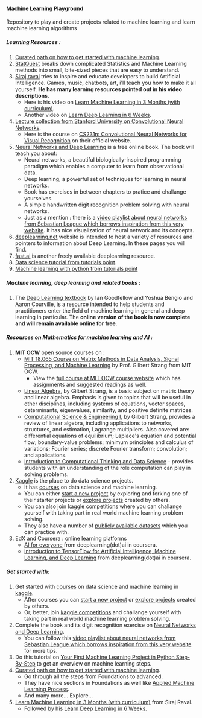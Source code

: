 #### Machine Learning Playground
Repository to play and create projects related to machine learning and learn machine learning algorithms

##### Learning Resources :
1. [Curated path on how to get started with machine learning](https://machinelearningmastery.com/start-here/).
2. [StatQuest](https://www.youtube.com/user/joshstarmer) breaks down complicated Statistics and Machine Learning methods into small, bite-sized pieces that are easy to understand.
3. [Siraj raval](https://www.youtube.com/channel/UCWN3xxRkmTPmbKwht9FuE5A/about) tries to inspire and educate developers to build Artificial Intelligence. Games, music, chatbots, art, i'll teach you how to make it all yourself. **He has many learning resources pointed out in his video descriptions**.
    - Here is his video on [Learn Machine Learning in 3 Months (with curriculum)](https://www.youtube.com/watch?v=Cr6VqTRO1v0).
    - Another video on [Learn Deep Learning in 6 Weeks](https://www.youtube.com/watch?v=_qjNH1rDLm0).
4. [Lecture collection from Stanford University on Convolutional Neural Networks](https://www.youtube.com/watch?v=vT1JzLTH4G4&list=PL3FW7Lu3i5JvHM8ljYj-zLfQRF3EO8sYv).
    - Here is the course on [CS231n: Convolutional Neural Networks for Visual Recognition](http://cs231n.stanford.edu/) on their official website.
5. [Neural Networks and Deep Learning](http://neuralnetworksanddeeplearning.com/) is a free online book. The book will teach you about:
    - Neural networks, a beautiful biologically-inspired programming paradigm which enables a computer to learn from observational data.
    - Deep learning, a powerful set of techniques for learning in neural networks.
    - Book has exercises in between chapters to pratice and challange yourselves.
    - A simple handwritten digit recognition problem solving with neural networks.
    - Just as a mention : there is a [video playlist about neural networks from Sebastian League which borrows inspiration from this very website](https://www.youtube.com/playlist?list=PLFt_AvWsXl0frsCrmv4fKfZ2OQIwoUuYO). It has nice visualization of neural network and its concepts.  
6. [deeplearning.net](http://deeplearning.net/) website is intended to host a variety of resources and pointers to information about Deep Learning. In these pages you will find.
7. [fast.ai](https://www.fast.ai/) is another freely available deeplearning resource.
8. [Data science tutorial from tutorials point](https://www.tutorialspoint.com/python/python_data_science.htm).
9. [Machine learning with python from tutorials point](https://www.tutorialspoint.com/machine_learning_with_python/index.htm) 

##### Machine learning, deep learning and related books :
1. The [Deep Learning textbook](https://www.deeplearningbook.org/) by Ian Goodfellow and Yoshua Bengio and Aaron Courville, is a resource intended to help students and practitioners enter the field of machine learning in general and deep learning in particular. The **online version of the book is now complete and will remain available online for free**. 


##### Resources on Mathematics for machine learning and AI :
1. **MIT OCW** open source courses on :
    * [MIT 18.065 Course on Matrix Methods in Data Analysis, Signal Processing, and Machine Learning](https://www.youtube.com/playlist?list=PLUl4u3cNGP63oMNUHXqIUcrkS2PivhN3k) by Prof. Gilbert Strang from MIT OCW.
        - View the [full course at MIT OCW course website](https://ocw.mit.edu/courses/mathematics/18-065-matrix-methods-in-data-analysis-signal-processing-and-machine-learning-spring-2018/readings/) which has assignments and suggested readings as well.
    * [Linear Algebra](https://www.youtube.com/playlist?list=PLE7DDD91010BC51F8), by Gilbert Strang, is a basic subject on matrix theory and linear algebra. Emphasis is given to topics that will be useful in other disciplines, including systems of equations, vector spaces, determinants, eigenvalues, similarity, and positive definite matrices.
    * [Computational Science & Engineering I](https://www.youtube.com/playlist?list=PLF706B428FB7BD52C), by Gilbert Strang, provides a review of linear algebra, including applications to networks, structures, and estimation, Lagrange multipliers. Also covered are: differential equations of equilibrium; Laplace's equation and potential flow; boundary-value problems; minimum principles and calculus of variations; Fourier series; discrete Fourier transform; convolution; and applications.
    * [Introduction to Computational Thinking and Data Science](https://www.youtube.com/playlist?list=PLUl4u3cNGP619EG1wp0kT-7rDE_Az5TNd) - provides students with an understanding of the role computation can play in solving problems.
2. [Kaggle](https://www.kaggle.com/) is the place to do data science projects.
    - It has [courses](https://www.kaggle.com/learn/overview) on data science and machine learning.
    - You can either [start a new project](https://www.kaggle.com/new-project) by exploring and forking one of their starter projects or [explore projects](https://www.kaggle.com/explore-projects) created by others.
    - You can also join [kaggle competitions](https://www.kaggle.com/challenge-yourself) where you can challange yourself with taking part in real world machine learning problem solving.
    - They also have a number of [publicly available datasets](https://www.kaggle.com/datasets) which you can practice with.
3. EdX and Coursera : online learning platforms
    - [AI for everyone](https://www.coursera.org/learn/ai-for-everyone) from deeplearning(dot)ai in coursera.
    - [Introduction to TensorFlow for Artificial Intelligence, Machine Learning, and Deep Learning](https://www.coursera.org/learn/introduction-tensorflow) from deeplearning(dot)ai in coursera.
    

##### Get started with:
1. Get started with [courses](https://www.kaggle.com/learn/overview) on data science and machine learning in [kaggle](https://www.kaggle.com/).
    - After courses you can [start a new project](https://www.kaggle.com/new-project) or [explore projects](https://www.kaggle.com/explore-projects) created by others.
    - Or, better, join [kaggle competitions](https://www.kaggle.com/challenge-yourself) and challange yourself with taking part in real world machine learning problem solving.
2. Complete the book and its digit recognition exercise on [Neural Networks and Deep Learning](http://neuralnetworksanddeeplearning.com/).
    - You can follow this [video playlist about neural networks from Sebastian League which borrows inspiration from this very website](https://www.youtube.com/playlist?list=PLFt_AvWsXl0frsCrmv4fKfZ2OQIwoUuYO) for more tips.
3. Do this tutorial on [Your First Machine Learning Project in Python Step-By-Step](https://machinelearningmastery.com/machine-learning-in-python-step-by-step/) to get an overview on machine learning steps.
4. [Curated path on how to get started with machine learning](https://machinelearningmastery.com/start-here/).
    - Go through all the steps from Foundations to advanced.
    - They have nice sections in Foundations as well like [Applied Machine Learning Process](https://machinelearningmastery.com/start-here/#process).
    - And many more... Explore...
5. [Learn Machine Learning in 3 Months (with curriculum)](https://www.youtube.com/watch?v=Cr6VqTRO1v0) from Siraj Raval.
    - Followed by his [Learn Deep Learning in 6 Weeks](https://www.youtube.com/watch?v=_qjNH1rDLm0).
